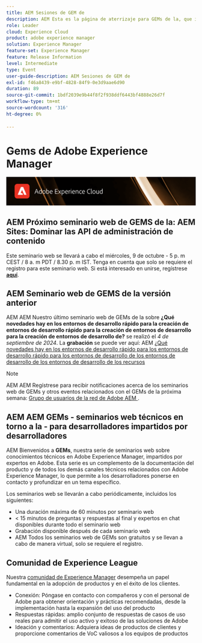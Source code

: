 ```yaml
---
title: AEM Sesiones de GEM de
description: AEM Esta es la página de aterrizaje para GEMs de la, que incluye información sobre la serie de seminarios web e información de registro, seminarios web anteriores y futuros
role: Leader
cloud: Experience Cloud
product: adobe experience manager
solution: Experience Manager
feature-set: Experience Manager
feature: Release Information
level: Intermediate
type: Event
user-guide-description: AEM Sesiones de GEM de
exl-id: f46a8439-e9bf-4828-84f9-0e3d9aae6d90
duration: 89
source-git-commit: 1bdf2039e9b44f8f2f938ddf6443bf4888e26d7f
workflow-type: tm+mt
source-wordcount: '316'
ht-degree: 0%

---
```


# Gems de Adobe Experience Manager

<img alt="Experiencias digitales" src="./assets/ADX_Gems.png"/>

## AEM Próximo seminario web de GEMS de la: AEM Sites: Dominar las API de administración de contenido

Este seminario web se llevará a cabo el miércoles, 9 de octubre - 5 p. m CEST / 8 a. m PDT / 8.30 p. m IST. Tenga en cuenta que solo se requiere el registro para este seminario web.
Si está interesado en unirse, regístrese [**aquí**](https://adobe.ly/4g6TYck).

<!--  Remove the comment marks, and put the upcoming event in the below table

<table style="max-width: 1214px;">
<tr>
  <td style="vertical-align: top;">
    <a href="https://www.youtube.com/watch?v=f1T9XU9TCJU">
      <img alt="Experience League LIVE Oct 25" src="assets/Oct25_2022_exl_live_banner_web_1920_WebBanner.png">
    </a>
    <div>
      <a href="https://www.youtube.com/watch?v=f1T9XU9TCJU">
        <strong>Deliver the right offer at the right time with decision management</strong>
      </a>
      <br/><em>with Sandra Hausmann, Ben Tepfer, Brandon Poyfair, and Jason Hickey</em>
      <br/><em>October 25, 2022</em>
    </div>
  </td>
</tr>
</table>

-->

## AEM Seminario web de GEMS de la versión anterior

AEM AEM Nuestro último seminario web de GEMs de la sobre **¿Qué novedades hay en los entornos de desarrollo rápido para la creación de entornos de desarrollo rápido para la creación de entornos de desarrollo para la creación de entornos de desarrollo de?** se realizó el *4 de septiembre de 2024*.
La **grabación** se puede ver aquí:
AEM [¿Qué novedades hay en los entornos de desarrollo rápido para los entornos de desarrollo rápido para los entornos de desarrollo de los entornos de desarrollo de los entornos de desarrollo de los recursos](gems2024/rapid-development-environment-news.md)

>[!NOTE]
>
> AEM AEM Regístrese para recibir notificaciones acerca de los seminarios web de GEMs y otros eventos relacionados con el GEMs de la próxima semana: [Grupo de usuarios de la red de Adobe AEM ](https://aem-augs.adobe.com/).

## AEM AEM GEMs - seminarios web técnicos en torno a la - para desarrolladores impartidos por desarrolladores

AEM Bienvenidos a **GEMs**, nuestra serie de seminarios web sobre conocimientos técnicos en Adobe Experience Manager, impartidos por expertos en Adobe. Esta serie es un complemento de la documentación del producto y de todos los demás canales técnicos relacionados con Adobe Experience Manager, lo que permite a los desarrolladores ponerse en contacto y profundizar en un tema específico.

Los seminarios web se llevarán a cabo periódicamente, incluidos los siguientes:

* Una duración máxima de 60 minutos por seminario web
* &lt; 15 minutos de preguntas y respuestas al final y expertos en chat disponibles durante todo el seminario web
* Grabación disponible después de cada seminario web
* AEM Todos los seminarios web de GEMs son gratuitos y se llevan a cabo de manera virtual, solo se requiere el registro.

## Comunidad de Experience League

Nuestra [comunidad de Experience Manager](https://experienceleaguecommunities.adobe.com/t5/adobe-experience-manager/ct-p/adobe-experience-manager-community?profile.language=es) desempeña un papel fundamental en la adopción de productos y en el éxito de los clientes.

* Conexión: Póngase en contacto con compañeros y con el personal de Adobe para obtener orientación y prácticas recomendadas, desde la implementación hasta la expansión del uso del producto
* Respuestas rápidas: amplio conjunto de respuestas de casos de uso reales para admitir el uso activo y exitoso de las soluciones de Adobe
* Ideación y comentarios: Adquiera ideas de productos de clientes y proporcione comentarios de VoC valiosos a los equipos de productos
